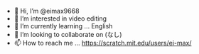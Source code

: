 - 👋 Hi, I’m @eimax9668
- 👀 I’m interested in video editing
- 🌱 I’m currently learning ... English
- 💞️ I’m looking to collaborate on (なし)
- 📫 How to reach me ... https://scratch.mit.edu/users/ei-max/

<!---
eimax9668/eimax9668 is a ✨ special ✨ repository because its `README.md` (this file) appears on your GitHub profile.
You can click the Preview link to take a look at your changes.
--->
